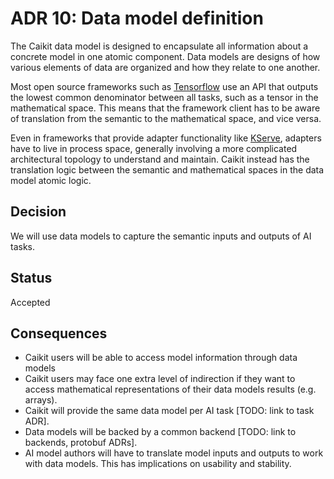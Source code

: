 # ADR 10: Data model definition

The Caikit data model is designed to encapsulate all information about a concrete model in one atomic component. Data models are designs of how various elements of data are organized and how they relate to one another.

Most open source frameworks such as [Tensorflow](https://www.tensorflow.org/) use an API that outputs the lowest common denominator between all tasks, such as a tensor in the mathematical space. This means that the framework client has to be aware of translation from the semantic to the mathematical space, and vice versa.

Even in frameworks that provide adapter functionality like [KServe](https://kserve.github.io/website/0.10/), adapters have to live in process space, generally involving a more complicated architectural topology to understand and maintain. Caikit instead has the translation logic between the semantic and mathematical spaces in the data model atomic logic.

## Decision

We will use data models to capture the semantic inputs and outputs of AI tasks.


## Status

Accepted


## Consequences

- Caikit users will be able to access model information through data models
- Caikit users may face one extra level of indirection if they want to access mathematical representations of their data models results (e.g. arrays).
- Caikit will provide the same data model per AI task [TODO: link to task ADR].
- Data models will be backed by a common backend [TODO: link to backends, protobuf ADRs].
- AI model authors will have to translate model inputs and outputs to work with data models. This has implications on usability and stability.
